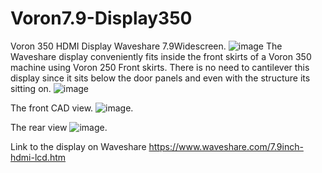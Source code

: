 # Voron7.9-Display350
Voron 350 HDMI Display Waveshare 7.9Widescreen.
![image](https://github.com/robermeyer/Voron7.9-Display350/assets/7516894/59204c27-46af-43dc-86ec-1074682012bb)
The Waveshare display conveniently fits inside the front skirts of a Voron 350 machine using Voron 250 Front skirts.
There is no need to cantilever this display since it sits below the door panels and even with the structure its sitting on.
![image](https://github.com/robermeyer/Voron7.9-Display350/assets/7516894/e7e1955f-a29f-41f4-9314-bc65a64d99a7)

The front CAD view.
![image](https://github.com/robermeyer/Voron7.9-Display350/assets/7516894/d204d2b0-6c87-41ed-a838-005617079ab0).

The rear view
![image](https://github.com/robermeyer/Voron7.9-Display350/assets/7516894/b97ec946-efeb-4030-ad04-48f280380736).

Link to the display on Waveshare
https://www.waveshare.com/7.9inch-hdmi-lcd.htm
